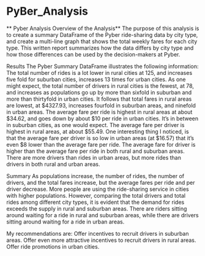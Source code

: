 # PyBer_Analysis
**
Pyber Analysis
Overview of the Analysis**
The purpose of this analysis is to create a summary DataFrame of the Pyber ride-sharing data by city type, and create a multi-line graph that shows the total weekly fares for each city type. This written report summarizes how the data differs by city type and how those differences can be used by the decision-makers at Pyber.

Results
The Pyber Summary DataFrame illustrates the following information: The total number of rides is a lot lower in rural cities at 125, and increases five fold for suburban cities, increases 13 times for urban cities. As one might expect, the total number of drivers in rural cities is the fewest, at 78, and increases as populations go up by more than sixfold in suburban and more than thirtyfold in urban cities. It follows that total fares in rural areas are lowest, at $4327.93, increases fourfold in suburban areas, and ninefold in urban areas. The average fare per ride is highest in rural areas at about $34.62, and goes down by about $10 per ride in urban cities. It’s in between in suburban cities, as one would expect. The average fare per driver is highest in rural areas, at about $55.49. One interesting thing I noticed, is that the average fare per driver is so low in urban areas (at $16.57) that it’s even $8 lower than the average fare per ride. The average fare for driver is higher than the average fare per ride in both rural and suburban areas. There are more drivers than rides in urban areas, but more rides than drivers in both rural and urban areas.

Summary
As populations increase, the number of rides, the number of drivers, and the total fares increase, but the average fares per ride and per driver decrease. More people are using the ride-sharing service in cities with higher populations. However, comparing the total drivers and total rides among different city types, it is evident that the demand for rides exceeds the supply in rural and suburban areas. There are riders sitting around waiting for a ride in rural and suburban areas, while there are drivers sitting around waiting for a ride in urban areas.

My recommendations are:
Offer incentives to recruit drivers in suburban areas.
Offer even more attractive incentives to recruit drivers in rural areas.
Offer ride promotions in urban cities.
